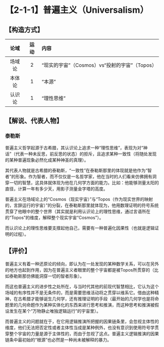 # 【2-1-1】普遍主义（Universalism）
## 【构造方式】
|  论域  | 运动 | 内容                                          |
| :----: | :--: | :-------------------------------------------- |
| 场域论 |  2   | “现实的宇宙”（Cosmos）vs“投射的宇宙”（Topos） |
| 本体论 |  1   | “本源”                                        |
| 认识论 |  1   | “理性思维”                                    |

## 【解说、代表人物】

### 泰勒斯

普遍主义哲学起源于古希腊，其认识论上追求一种“理性思维”，表现为对“神话”（代表一种未反思，前反思的状态）的拒斥，且追求某种一致性（将随处发现的某种普遍现象必然化成某种神圣的真理）。

其代表人物就是古希腊的泰勒斯，“一致性”在泰勒斯那里的体现就是他作为“智者”的形象。作为智者，而不仅仅是一名哲学家，他在当时的人们看来仿佛拥有洞穿一切的智慧，这具体就体现为他在几何学方面的能力。比如：他能够测量太阳的直径，计算一年有多少天，用影子测量金字塔的高度。

普遍主义在场域论上的“Cosmos（现实宇宙）”与“Topos（作为现实世界的映射的，言辞运行的宇宙）”的分裂，在泰勒斯那里就体现为，他用数理证明的符号系统贯穿了他眼中的整个世界（其实就是利用认识论上的理性思维，通过言语所在的“Topos”的维度，解释整个现实宇宙“Cosmos”）。

而认识论上的理性思维要支撑起他自己，需要有一种普遍化因果性（也就是逻辑证明的过程）。

## 【评价】

普遍主义有着一种还原论的倾向，即认为在一处发现的某种数学关系，可以在另外的地方也起到作用，因为在普遍主义者眼里的整个宇宙都是被Topos所贯穿的（比如泰勒斯那仿佛能洞穿一切的智者形象）。

而这也普遍主义的进步性之处所在，与当时代其他的前现代智慧相比，它认为这个场域的有序性并不是无条件的，而是需要思维活动将之贯穿以维系它。借由这种精神，在古希腊才能够诞生几何学，还有推理证明的手段（最开始的几何学也是将命题里的几何命题作为某种实体化的东西来进行思考和推演，而这种思考和推演被假设发生在某个“万物静止唯独逻辑运行”的宇宙里）。

而普遍主义的问题就在于，在它用逻辑推演所把握的因果链条里，会忽视主体性的维度，他们无法把否定性或者主体性当成是某种例外，也没有意识到使用符号学贯穿整个宇宙的力量是源于主体性的，而由于忽视了这点。普遍主义逻辑推演的因果链条中最初始的“根源”也必然是一种尚未被解释的暴力。
